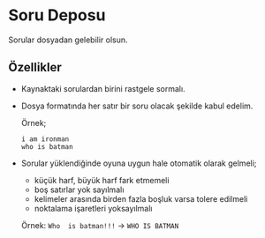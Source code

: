 # Soru Deposu

Sorular dosyadan gelebilir olsun.

## Özellikler

- Kaynaktaki sorulardan birini rastgele sormalı.
- Dosya formatında her satır bir soru olacak şekilde kabul edelim.

  Örnek;
  ```
  i am ironman
  who is batman
  ```
- Sorular yüklendiğinde oyuna uygun hale otomatik olarak gelmeli;
  - küçük harf, büyük harf fark etmemeli
  - boş satırlar yok sayılmalı
  - kelimeler arasında birden fazla boşluk varsa tolere edilmeli
  - noktalama işaretleri yoksayılmalı

  Örnek: `Who  is batman!!!` -> `WHO IS BATMAN`
